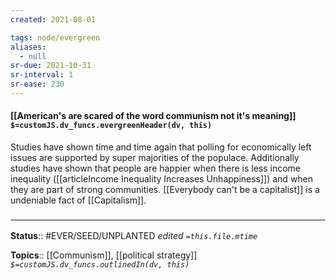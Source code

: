 ```yaml
---
created: 2021-08-01

tags: node/evergreen
aliases:
  - null
sr-due: 2021-10-31
sr-interval: 1
sr-ease: 230
---
```


#### [[American's are scared of the word communism not it's meaning]] `$=customJS.dv_funcs.evergreenHeader(dv, this)`
Studies have shown time and time again that polling for economically left issues are supported by super majorities of the populace. Additionally studies have shown that people are happier when there is less income inequality ([[articleIncome Inequality Increases Unhappiness]]) and when they are part of strong communities. [[Everybody can't be a capitalist]] is a undeniable fact of [[Capitalism]]. 

### <hr class="footnote"/>

**Status**:: #EVER/SEED/UNPLANTED 
*edited `=this.file.mtime`*

**Topics**:: [[Communism]], [[political strategy]]
*`$=customJS.dv_funcs.outlinedIn(dv, this)`*

